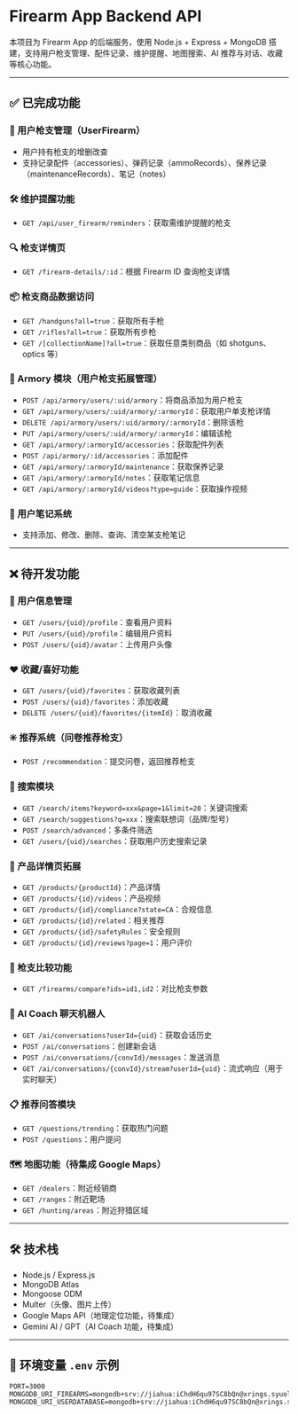 # Firearm App Backend API

本项目为 Firearm App 的后端服务，使用 Node.js + Express + MongoDB 搭建，支持用户枪支管理、配件记录、维护提醒、地图搜索、AI 推荐与对话、收藏等核心功能。

---

## ✅ 已完成功能

### 🔫 用户枪支管理（UserFirearm）
- 用户持有枪支的增删改查
- 支持记录配件（accessories）、弹药记录（ammoRecords）、保养记录（maintenanceRecords）、笔记（notes）

### 🛠️ 维护提醒功能
- `GET /api/user_firearm/reminders`：获取需维护提醒的枪支

### 🔍 枪支详情页
- `GET /firearm-details/:id`：根据 Firearm ID 查询枪支详情

### 📦 枪支商品数据访问
- `GET /handguns?all=true`：获取所有手枪
- `GET /rifles?all=true`：获取所有步枪
- `GET /[collectionName]?all=true`：获取任意类别商品（如 shotguns、optics 等）

### 🧰 Armory 模块（用户枪支拓展管理）
- `POST /api/armory/users/:uid/armory`：将商品添加为用户枪支
- `GET /api/armory/users/:uid/armory/:armoryId`：获取用户单支枪详情
- `DELETE /api/armory/users/:uid/armory/:armoryId`：删除该枪
- `PUT /api/armory/users/:uid/armory/:armoryId`：编辑该枪
- `GET /api/armory/:armoryId/accessories`：获取配件列表
- `POST /api/armory/:id/accessories`：添加配件
- `GET /api/armory/:armoryId/maintenance`：获取保养记录
- `GET /api/armory/:armoryId/notes`：获取笔记信息
- `GET /api/armory/:armoryId/videos?type=guide`：获取操作视频

### 📝 用户笔记系统
- 支持添加、修改、删除、查询、清空某支枪笔记

---

## ❌ 待开发功能

### 👤 用户信息管理
- `GET /users/{uid}/profile`：查看用户资料  
- `PUT /users/{uid}/profile`：编辑用户资料  
- `POST /users/{uid}/avatar`：上传用户头像

### ❤️ 收藏/喜好功能
- `GET /users/{uid}/favorites`：获取收藏列表  
- `POST /users/{uid}/favorites`：添加收藏  
- `DELETE /users/{uid}/favorites/{itemId}`：取消收藏

### ✳️ 推荐系统（问卷推荐枪支）
- `POST /recommendation`：提交问卷，返回推荐枪支

### 🔎 搜索模块
- `GET /search/items?keyword=xxx&page=1&limit=20`：关键词搜索  
- `GET /search/suggestions?q=xxx`：搜索联想词（品牌/型号）  
- `POST /search/advanced`：多条件筛选  
- `GET /users/{uid}/searches`：获取用户历史搜索记录

### 🎯 产品详情页拓展
- `GET /products/{productId}`：产品详情  
- `GET /products/{id}/videos`：产品视频  
- `GET /products/{id}/compliance?state=CA`：合规信息  
- `GET /products/{id}/related`：相关推荐  
- `GET /products/{id}/safetyRules`：安全规则  
- `GET /products/{id}/reviews?page=1`：用户评价

### 🔁 枪支比较功能
- `GET /firearms/compare?ids=id1,id2`：对比枪支参数

### 🧠 AI Coach 聊天机器人
- `GET /ai/conversations?userId={uid}`：获取会话历史  
- `POST /ai/conversations`：创建新会话  
- `POST /ai/conversations/{convId}/messages`：发送消息  
- `GET /ai/conversations/{convId}/stream?userId={uid}`：流式响应（用于实时聊天）

### 📋 推荐问答模块
- `GET /questions/trending`：获取热门问题  
- `POST /questions`：用户提问

### 🗺️ 地图功能（待集成 Google Maps）
- `GET /dealers`：附近经销商  
- `GET /ranges`：附近靶场  
- `GET /hunting/areas`：附近狩猎区域

---

## 🛠 技术栈
- Node.js / Express.js
- MongoDB Atlas
- Mongoose ODM
- Multer（头像、图片上传）
- Google Maps API（地理定位功能，待集成）
- Gemini AI / GPT（AI Coach 功能，待集成）

---

## 📁 环境变量 `.env` 示例

```env
PORT=3000
MONGODB_URI_FIREARMS=mongodb+srv://jiahua:iChdH6qu97SC8bQn@xrings.syuol.mongodb.net/Firearms
MONGODB_URI_USERDATABASE=mongodb+srv://jiahua:iChdH6qu97SC8bQn@xrings.syuol.mongodb.net/userDatabase
```